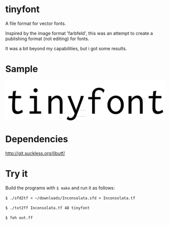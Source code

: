 # tinyfont
A file format for vector fonts.

Inspired by the image format 'farbfeld', this was an attempt to create
a publishing format (not editing) for fonts.

It was a bit beyond my capabilities, but i got some results.

# Sample
![alt text](./tinyfont.png "tinyfont")

# Dependencies
http://git.suckless.org/libutf/

# Try it
Build the programs with `$ make` and run it as follows:

`$ ./sfd2tf < ~/downloads/Inconsolata.sfd > Inconsolata.tf`

`$ ./txt2ff Inconsolata.tf 48 tinyfont`

`$ feh out.ff`
